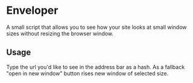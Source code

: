 # Enveloper

A small script that allows you to see how your site looks at small window sizes without resizing the browser window.

## Usage

Type the url you'd like to see in the address bar as a hash. As a fallback "open in new window" button rises new window of selected size.
